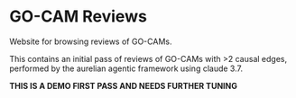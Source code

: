 # GO-CAM Reviews

Website for browsing reviews of GO-CAMs. 

This contains an initial pass of reviews of GO-CAMs with >2 causal edges, performed
by the aurelian agentic framework using claude 3.7.

__THIS IS A DEMO FIRST PASS AND NEEDS FURTHER TUNING__
